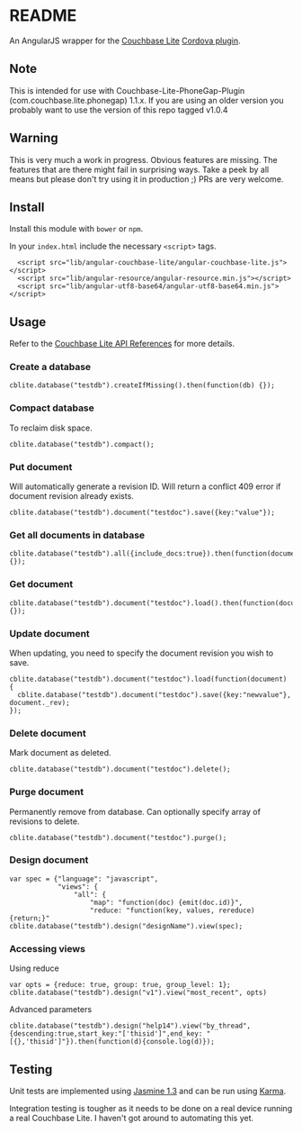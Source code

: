 # README #
An AngularJS wrapper for the [Couchbase Lite](http://developer.couchbase.com/mobile/)
[Cordova plugin](http://plugins.cordova.io/#/package/com.couchbase.lite.phonegap).

## Note ##
This is intended for use with Couchbase-Lite-PhoneGap-Plugin (com.couchbase.lite.phonegap) 1.1.x. If you are using an older version you probably want to use the version of this repo tagged v1.0.4

## Warning ##
This is very much a work in progress. Obvious features are missing. The features that are there might fail in surprising
ways. Take a peek by all means but please don't try using it in production ;) PRs are very welcome.

## Install ##
Install this module with `bower` or `npm`. 

In your `index.html` include the necessary `<script>` tags.

      <script src="lib/angular-couchbase-lite/angular-couchbase-lite.js"></script>
      <script src="lib/angular-resource/angular-resource.min.js"></script>
      <script src="lib/angular-utf8-base64/angular-utf8-base64.min.js"></script>

## Usage ##
Refer to the [Couchbase Lite API References](http://developer.couchbase.com/mobile/develop/references/couchbase-lite/rest-api/document/index.html) for more details.

### Create a database ###
    cblite.database("testdb").createIfMissing().then(function(db) {});

### Compact database ###
To reclaim disk space.

    cblite.database("testdb").compact();

### Put document ###
Will automatically generate a revision ID. Will return a conflict 409 error if document revision already exists.

    cblite.database("testdb").document("testdoc").save({key:"value"});

### Get all documents in database ###
    cblite.database("testdb").all({include_docs:true}).then(function(documents) {});

### Get document ###
    cblite.database("testdb").document("testdoc").load().then(function(document) {});

### Update document ###
When updating, you need to specify the document revision you wish to save.

    cblite.database("testdb").document("testdoc").load(function(document) {
      cblite.database("testdb").document("testdoc").save({key:"newvalue"}, document._rev);
    });

### Delete document ###
Mark document as deleted.

    cblite.database("testdb").document("testdoc").delete();

### Purge document ###
Permanently remove from database. Can optionally specify array of revisions to delete.

    cblite.database("testdb").document("testdoc").purge();

### Design document ###

    var spec = {"language": "javascript",
                "views": {
                    "all": {
                        "map": "function(doc) {emit(doc.id)}",
                        "reduce: "function(key, values, rereduce) {return;}"
    cblite.database("testdb").design("designName").view(spec);
    
### Accessing views ###
Using reduce

    var opts = {reduce: true, group: true, group_level: 1};
    cblite.database("testdb").design("v1").view("most_recent", opts)

Advanced parameters

    cblite.database("testdb").design("help14").view("by_thread", {descending:true,start_key:"['thisid']",end_key: "[{},'thisid']"}).then(function(d){console.log(d)});

## Testing ##
Unit tests are implemented using [Jasmine 1.3](http://jasmine.github.io/1.3/introduction.html) and can be run using
[Karma](http://karma-runner.github.io/).

Integration testing is tougher as it needs to be done on a real device running a real Couchbase Lite. I haven't got around
to automating this yet.
